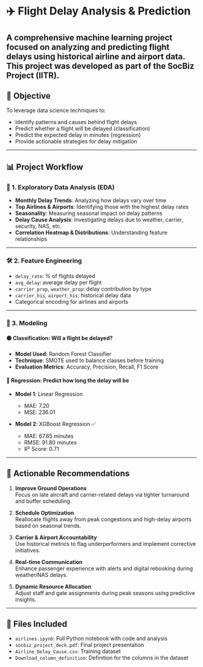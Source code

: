 # ✈️ Flight Delay Analysis & Prediction

A comprehensive machine learning project focused on analyzing and predicting flight delays using historical airline and airport data. This project was developed as part of the  **SocBiz Project (IITR)**.
---

## 🎯 Objective

To leverage data science techniques to:
- Identify patterns and causes behind flight delays
- Predict whether a flight will be delayed (classification)
- Predict the expected delay in minutes (regression)
- Provide actionable strategies for delay mitigation

---

## 📊 Project Workflow

### 🧪 1. Exploratory Data Analysis (EDA)
- **Monthly Delay Trends**: Analyzing how delays vary over time
- **Top Airlines & Airports**: Identifying those with the highest delay rates
- **Seasonality**: Measuring seasonal impact on delay patterns
- **Delay Cause Analysis**: Investigating delays due to weather, carrier, security, NAS, etc.
- **Correlation Heatmap & Distributions**: Understanding feature relationships

---

### 🛠️ 2. Feature Engineering
- `delay_rate`: % of flights delayed
- `avg_delay`: average delay per flight
- `carrier_prop`, `weather_prop`: delay contribution by type
- `carrier_his`, `airport_his`: historical delay data
- Categorical encoding for airlines and airports

---

### 🤖 3. Modeling

#### 🟢 Classification: Will a flight be delayed?
- **Model Used**: Random Forest Classifier
- **Technique**: SMOTE used to balance classes before training
- **Evaluation Metrics**: Accuracy, Precision, Recall, F1 Score

#### 🔵 Regression: Predict how long the delay will be
- **Model 1**: Linear Regression  
  - MAE: 7.20  
  - MSE: 236.01

- **Model 2**: XGBoost Regression ✅  
  - MAE: 67.65 minutes  
  - RMSE: 91.80 minutes  
  - R² Score: 0.71

---

## 💼 Actionable Recommendations

1. **Improve Ground Operations**  
   Focus on late aircraft and carrier-related delays via tighter turnaround and buffer scheduling.

2. **Schedule Optimization**  
   Reallocate flights away from peak congestions and high-delay airports based on seasonal trends.

3. **Carrier & Airport Accountability**  
   Use historical metrics to flag underperformers and implement corrective initiatives.

4. **Real-time Communication**  
   Enhance passenger experience with alerts and digital rebooking during weather/NAS delays.

5. **Dynamic Resource Allocation**  
   Adjust staff and gate assignments during peak seasons using predictive insights.

---

## 🧾 Files Included

- `airlines.ipynb`: Full Python notebook with code and analysis
- `socbiz_project_deck.pdf`: Final project presentation
- `Airline_Delay_Cause.csv`: Training dataset
- `Download_column_definition`: Definition for the columns in the dataset


